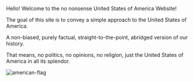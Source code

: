 Hello! Welcome to the no nonsense United States of America Website!

The goal of this site is to convey a simple approach to the United States of America. 

A non-biased, purely factual, straight-to-the-point, abridged version of our history.

That means, no politics, no opinions, no religion, just the United States of America in all its splendor. 

![american-flag](https://user-images.githubusercontent.com/67118137/121580194-75c84c00-c9fa-11eb-849f-62e834554ffc.png)
